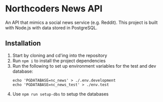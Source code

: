 # Northcoders News API

An API that mimics a social news service (e.g. Reddit). This project is built with Node.js with data stored in PostgreSQL.

## Installation

1. Start by cloning and cd'ing into the repository
2. Run `npm i` to install the project dependencies
3. Run the following to set up environment variables for the test and dev database:
   ```
   echo 'PGDATABASE=nc_news' > ./.env.development
   echo 'PGDATABASE=nc_news_test' > ./env.test
   ```
4. Use `npm run setup-dbs` to setup the databases
